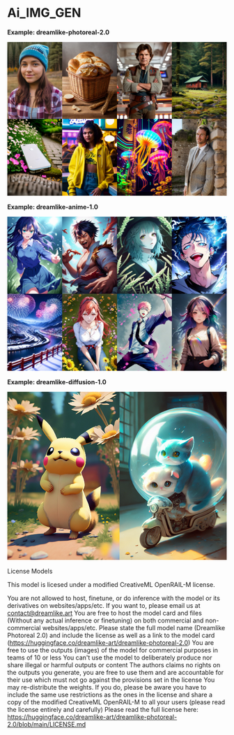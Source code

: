 # Ai_IMG_GEN

**Example: dreamlike-photoreal-2.0**

![dreamlike-photoreal-2.0](docs/dreamlike-photoreal-2.0.jpg)


**Example: dreamlike-anime-1.0**

![dreamlike-anime-1.0](docs/dreamlike-anime-1.0.jpg)


**Example: dreamlike-diffusion-1.0**

![dreamlike-diffusion-1.0](docs/dreamlike-diffusion-1.0.jpg)

License Models

This model is licesed under a modified CreativeML OpenRAIL-M license.

You are not allowed to host, finetune, or do inference with the model or its derivatives on websites/apps/etc. If you want to, please email us at contact@dreamlike.art
You are free to host the model card and files (Without any actual inference or finetuning) on both commercial and non-commercial websites/apps/etc. Please state the full model name (Dreamlike Photoreal 2.0) and include the license as well as a link to the model card (https://huggingface.co/dreamlike-art/dreamlike-photoreal-2.0)
You are free to use the outputs (images) of the model for commercial purposes in teams of 10 or less
You can't use the model to deliberately produce nor share illegal or harmful outputs or content
The authors claims no rights on the outputs you generate, you are free to use them and are accountable for their use which must not go against the provisions set in the license
You may re-distribute the weights. If you do, please be aware you have to include the same use restrictions as the ones in the license and share a copy of the modified CreativeML OpenRAIL-M to all your users (please read the license entirely and carefully) Please read the full license here: https://huggingface.co/dreamlike-art/dreamlike-photoreal-2.0/blob/main/LICENSE.md
